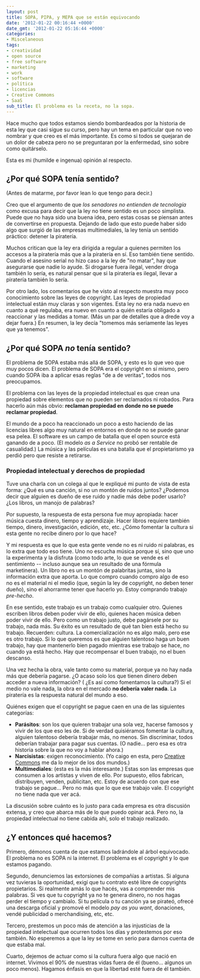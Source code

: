 ```yaml
---
layout: post
title: SOPA, PIPA, y MEPA que se están equivocando
date: '2012-01-22 00:16:44 +0000'
date_gmt: '2012-01-22 05:16:44 +0000'
categories:
- Miscelaneous
tags:
- creatividad
- open source
- free software
- marketing
- work
- software
- política
- licencias
- Creative Commoms
- SaaS
sub_title: El problema es la receta, no la sopa.
---
```


Hace mucho que todos estamos siendo bombardeados por la historia de esta ley que casi sigue su curso, pero hay un tema en particular que no veo nombrar y que creo es el más importante. Es como si todos se quejaran de un dolor de cabeza pero no se preguntaran por la enfermedad, sino sobre como quitárselo.

Esta es mi (humilde e ingenua) opinión al respecto.

## ¿Por qué SOPA tenía sentido?

(Antes de matarme, por favor lean lo que tengo para decir.)

Creo que el argumento de que _los senadores no entienden de tecnología_ como excusa para decir que la ley no tiene sentido es un poco simplista. Puede que no haya sido una buena idea, pero estas cosas se piensan antes de convertirse en propuesta. Dejando de lado que esto puede haber sido algo que surgió de las empresas multimediales, la ley tenía un sentido práctico: detener la piratería.

Muchos critican que la ley era dirigida a regular a quienes permiten los accesos a la piratería más que a la piratería en sí. Eso también tiene sentido. Cuando el asesino serial no hizo caso a la ley de "no matar", hay que asegurarse que nadie lo ayude. Si drogarse fuera ilegal, vender droga también lo sería, es natural pensar que si la piratería es ilegal, llevar a piratería también lo sería.

Por otro lado, los comentarios que he visto al respecto muestra muy poco conocimiento sobre las leyes de copyright. Las leyes de propiedad intelectual están muy claras y son vigentes. Esta ley no era nada nuevo en cuanto a qué regulaba, era nuevo en cuanto a quién estaría obligado a reaccionar y las medidas a tomar. (Más un par de detalles que a drede voy a dejar fuera.) En resumen, la ley decía "tomemos más seriamente las leyes que ya tenemos".

## ¿Por qué SOPA _no_ tenía sentido?

El problema de SOPA estaba más allá de SOPA, y esto es lo que veo que muy pocos dicen. El problema de SOPA era el copyright en sí mismo, pero cuando SOPA iba a aplicar esas reglas "de a de veritas", todos nos preocupamos.

El problema con las leyes de la propiedad intelectual es que crean una propiedad sobre elementos que no pueden ser reclamados ni robados. Para hacerlo aún más obvio: **reclaman propiedad en donde no se puede reclamar propiedad**.

El mundo de a poco ha reaccionado un poco a esto haciendo de las licencias libres algo muy natural en entornos en donde no se puede ganar esa pelea. El software es un campo de batalla que el open source está ganando de a poco. (El modelo _as a Service_ no probó ser rentable de casualidad.) La música y las películas es una batalla que el propietarismo ya perdió pero que resiste a retirarse.

### Propiedad intelectual y derechos de propiedad

Tuve una charla con un colega al que le expliqué mi punto de vista de esta forma:  ¿Qué es una canción, si no un montón de ruidos juntos?  ¿Podemos decir que alguien es dueño de ese ruido y nadie más debe poder usarlo?  ¿Los libros, un manojo de palabras?

Por supuesto, la respuesta de esta persona fue muy apropiada: hacer música cuesta dinero, tiempo y aprendizaje. Hacer libros requiere también tiempo, dinero, investigación, edición, etc, etc.  ¿Cómo fomentar la cultura si esta gente no recibe dinero por lo que hace?

Y mi respuesta es que lo que esta gente vende no es ni ruido ni palabras, es lo extra que todo eso tiene. Uno no escucha música porque sí, sino que uno la experimenta y la disfruta (como todo arte, lo que se vende es el sentimiento -- incluso aunque sea un resultado de una fórmula marketinera). Un libro no es un montón de palabritas juntas, sino la información extra que aporta. Lo que compro cuando compro algo de eso no es el material ni el medio (que, según la ley de copyright, no deben tener dueño), sino el ahorrarme tener que hacerlo yo. Estoy comprando trabajo _pre-hecho_.

En ese sentido, este trabajo es un trabajo como cualquier otro. Quienes escriben libros deben poder vivir de ello, quienes hacen música deben poder vivir de ello. Pero como un trabajo justo, debe pagársele por su trabajo, nada más. Su éxito es un resultado de qué tan bien está hecho su trabajo. Recuerden: cultura. La comercialización no es algo malo, pero ese es otro trabajo. Si lo que queremos es que alguien talentoso haga un buen trabajo, hay que mantenerlo bien pagado mientras ese trabajo se hace, no cuando ya está hecho. Hay que recompensar el buen trabajo, no el buen descanso.

Una vez hecha la obra, vale tanto como su material, porque ya no hay nada más que debería pagarse.  ¿O acaso solo los que tienen dinero deben acceder a nueva información? ( ¿Es así como fomentamos la cultura?) Si el medio no vale nada, la obra en el mercado **no debería valer nada**. La piratería es la respuesta natural del mundo a eso.

Quiénes exigen que el copyright se pague caen en una de las siguientes categorías:

- **Parásitos**: son los que quieren trabajar una sola vez, hacerse famosos y vivir de los que eso les de. Si de verdad quisiéramos fomentar la cultura, alguien talentoso debería trabajar más, no menos. Sin discriminar, todos deberían trabajar para pagar sus cuentas. (O nadie... pero esa es otra historia sobre la que no voy a hablar ahora.)
- **Narcisistas**: exigen reconocimiento. (Yo caigo en esta, pero [Creative Commons](http://creativecommons.org/) me da lo mejor de los dos mundos.)
- **Multimediales**: (esta es la más interesante.) Estas son las empresas que consumen a los artistas y viven de ello. Por supuesto, ellos fabrican, distribuyen, venden, publicitan, etc. Estoy de acuerdo con que ese trabajo se pague... Pero no más que lo que ese trabajo vale. El copyright no tiene nada que ver acá.

La discusión sobre cuánto es lo justo para cada empresa es otra discusión extensa, y creo que abarca más de lo que puedo opinar acá. Pero no, la propiedad intelectual no tiene cabida ahí, solo el trabajo realizado.

## ¿Y entonces qué hacemos?

Primero, démonos cuenta de que estamos ladrándole al árbol equivocado. El problema no es SOPA ni la internet. El problema es el copyright y lo que estamos pagando.

Segundo, denunciemos las extorsiones de compañías a artistas. Si alguna vez tuvieras la oportunidad, exigí que tu contrato esté libre de copyrights propietarios. Si realmente amás lo que hacés, vas a comprender mis palabras. Si ves que tu copyright ya no te genera dinero, no nos hagas perder el tiempo y cambialo. Si tu película o tu canción ya se pirateó, ofrecé una descarga oficial y promové el modelo _pay as you want_, donaciones, vendé publicidad o merchandising, etc, etc.

Tercero, prestemos un poco más de atención a las injusticias de la propiedad intelectual que ocurren todos los días y protestemos por eso también. No esperemos a que la ley se tome en serio para darnos cuenta de que estaba mal.

Cuarto, dejemos de actuar como si la cultura fuera algo que nació en internet. Vivimos el 90% de nuestras vidas fuera de él (bueno... algunos un poco menos). Hagamos énfasis en que la libertad esté fuera de él también.
